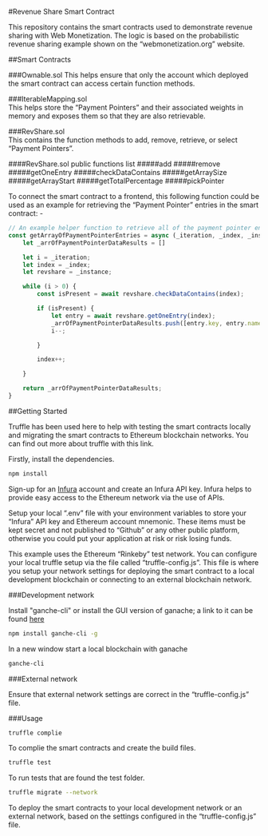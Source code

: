 #Revenue Share Smart Contract

This repository contains the smart contracts used to demonstrate revenue sharing with Web Monetization. The logic is based on the probabilistic revenue sharing example shown on the “webmonetization.org” website.


##Smart Contracts

###Ownable.sol 
This helps ensure that only the account which deployed the smart contract can access certain function methods.

###IterableMapping.sol  
This helps store the “Payment Pointers” and their associated weights in memory and exposes them so that they are also retrievable.

###RevShare.sol  
This contains the function methods to add, remove, retrieve, or select “Payment Pointers”.

####RevShare.sol public functions list
#####add
#####remove
#####getOneEntry
#####checkDataContains
#####getArraySize
#####getArrayStart
#####getTotalPercentage
#####pickPointer

To connect the smart contract to a frontend, this following function could be used as an example for retrieving the “Payment Pointer” entries in the smart contract: -


```javascript
// An example helper function to retrieve all of the payment pointer entry items in the smart contract
const getArrayOfPaymentPointerEntries = async (_iteration, _index, _instance) => {
    let _arrOfPaymentPointerDataResults = []

    let i = _iteration;
    let index = _index;
    let revshare = _instance;

    while (i > 0) {
        const isPresent = await revshare.checkDataContains(index);

        if (isPresent) {
            let entry = await revshare.getOneEntry(index);
            _arrOfPaymentPointerDataResults.push([entry.key, entry.name, entry.value]);
            i--;

        }

        index++;

    }

    return _arrOfPaymentPointerDataResults;
}
```

##Getting Started 

Truffle has been used here to help with testing the smart contracts locally and migrating the smart contracts to Ethereum blockchain networks. You can find out more about truffle with this link.

Firstly, install the dependencies. 

```bash
npm install
```
Sign-up for an [Infura](https://infura.io/) account and create an Infura API key. Infura helps to provide easy access to the Ethereum network via the use of APIs.

Setup your local “.env” file with your environment variables to store your “Infura” API key and Ethereum account mnemonic. These items must be kept secret and not published to “Github” or any other public platform, otherwise you could put your application at risk or risk losing funds.

This example uses the Ethereum “Rinkeby” test network. You can configure your local truffle setup via the file called “truffle-config.js”. This file is where you setup your network settings for deploying the smart contract to a local development blockchain or connecting to an external blockchain network.

###Development network

Install "ganche-cli" or install the GUI version of ganache; a link to it can be found [here](https://www.trufflesuite.com/ganache)

```bash
npm install ganche-cli -g
```

In a new window start a local blockchain with ganache

```bash
ganche-cli
```

###External network

Ensure that external network settings are correct in the “truffle-config.js” file.

###Usage

```bash
truffle complie 
```
To complie the smart contracts and create the build files.


```bash
truffle test 
```
To run tests that are found the test folder.


```bash
truffle migrate --network
```
To deploy the smart contracts to your local development network or an external network, based on the settings configured in the “truffle-config.js” file.


